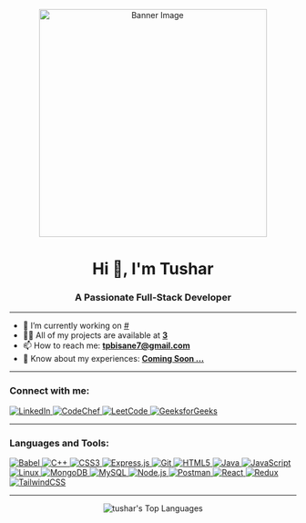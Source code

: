 <p align="center">
  <img src="https://user-images.githubusercontent.com/74038190/212746035-d5c61762-973c-44c0-aec7-887f3b7690e3.gif" alt="Banner Image" width="400" />
</p>
<h1 align="center">Hi 👋, I'm Tushar</h1>
<h3 align="center">A Passionate Full-Stack Developer</h3>


---

- 🔭 I’m currently working on [#](#)
- 👨‍💻 All of my projects are available at **[3](#)**
- 📫 How to reach me: **tpbisane7@gmail.com**
- 📄 Know about my experiences: **[Coming Soon ...](#)**

---

<h3 align="left">Connect with me:</h3>
<p align="left">
  <a href="https://linkedin.com/in/tusharbisane" target="_blank">
    <img src="https://img.shields.io/badge/LinkedIn-tusharbisane7-blue?style=flat&logo=linkedin" alt="LinkedIn" />
  </a>
  <a href="https://www.codechef.com/users/tusharbisane7" target="_blank">
    <img src="https://img.shields.io/badge/CodeChef-tusharbisane7-1f8f44?style=flat&logo=codechef" alt="CodeChef" />
  </a>
  <a href="https://www.leetcode.com/tusharbisane7" target="_blank">
    <img src="https://img.shields.io/badge/LeetCode-tusarbisane-orange?style=flat&logo=leetcode" alt="LeetCode" />
  </a>
  <a href="https://auth.geeksforgeeks.org/user/tusharbisane7" target="_blank">
    <img src="https://img.shields.io/badge/GeeksforGeeks-tusharbisane7-green?style=flat&logo=geeksforgeeks" alt="GeeksforGeeks" />
  </a>
</p>

---

<h3 align="left">Languages and Tools:</h3>
<p align="left">
  <a href="https://babeljs.io/" target="_blank">
    <img src="https://img.shields.io/badge/Babel-ffca28?style=flat&logo=babel&logoColor=black" alt="Babel"/>
  </a>
  <a href="https://www.w3schools.com/cpp/" target="_blank">
    <img src="https://img.shields.io/badge/C++-00599C?style=flat&logo=c%2B%2B&logoColor=white" alt="C++"/>
  </a>
  <a href="https://www.w3schools.com/css/" target="_blank">
    <img src="https://img.shields.io/badge/CSS3-1572B6?style=flat&logo=css3&logoColor=white" alt="CSS3"/>
  </a>
  <a href="https://expressjs.com" target="_blank">
    <img src="https://img.shields.io/badge/Express.js-000000?style=flat&logo=express&logoColor=white" alt="Express.js"/>
  </a>
  <a href="https://git-scm.com/" target="_blank">
    <img src="https://img.shields.io/badge/Git-F05032?style=flat&logo=git&logoColor=white" alt="Git"/>
  </a>
  <a href="https://www.w3.org/html/" target="_blank">
    <img src="https://img.shields.io/badge/HTML5-E34F26?style=flat&logo=html5&logoColor=white" alt="HTML5"/>
  </a>
  <a href="https://www.java.com" target="_blank">
    <img src="https://img.shields.io/badge/Java-007396?style=flat&logo=java&logoColor=white" alt="Java"/>
  </a>
  <a href="https://developer.mozilla.org/en-US/docs/Web/JavaScript" target="_blank">
    <img src="https://img.shields.io/badge/JavaScript-F7DF1E?style=flat&logo=javascript&logoColor=black" alt="JavaScript"/>
  </a>
  <a href="https://www.linux.org/" target="_blank">
    <img src="https://img.shields.io/badge/Linux-FCC624?style=flat&logo=linux&logoColor=black" alt="Linux"/>
  </a>
  <a href="https://www.mongodb.com/" target="_blank">
    <img src="https://img.shields.io/badge/MongoDB-47A248?style=flat&logo=mongodb&logoColor=white" alt="MongoDB"/>
  </a>
  <a href="https://www.mysql.com/" target="_blank">
    <img src="https://img.shields.io/badge/MySQL-4479A1?style=flat&logo=mysql&logoColor=white" alt="MySQL"/>
  </a>
  <a href="https://nodejs.org" target="_blank">
    <img src="https://img.shields.io/badge/Node.js-339933?style=flat&logo=node.js&logoColor=white" alt="Node.js"/>
  </a>
  <a href="https://postman.com" target="_blank">
    <img src="https://img.shields.io/badge/Postman-FF6C37?style=flat&logo=postman&logoColor=white" alt="Postman"/>
  </a>
  <a href="https://reactjs.org/" target="_blank">
    <img src="https://img.shields.io/badge/React-61DAFB?style=flat&logo=react&logoColor=black" alt="React"/>
  </a>
  <a href="https://redux.js.org" target="_blank">
    <img src="https://img.shields.io/badge/Redux-764ABC?style=flat&logo=redux&logoColor=white" alt="Redux"/>
  </a>
  <a href="https://tailwindcss.com/" target="_blank">
    <img src="https://img.shields.io/badge/TailwindCSS-38B2AC?style=flat&logo=tailwind-css&logoColor=white" alt="TailwindCSS"/>
  </a>
</p>

---

<p align="center">
  <img src="https://github-readme-stats.vercel.app/api/top-langs?username=manishdl&show_icons=true&locale=en&layout=compact&theme=radical" alt="tushar's Top Languages" />
</p>

